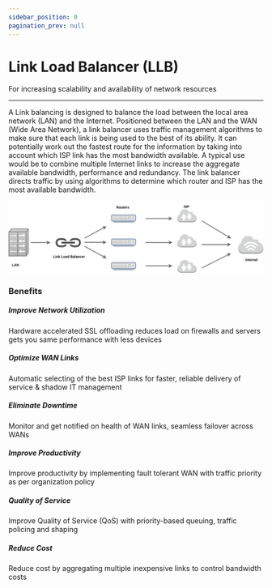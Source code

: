 ```yaml
---
sidebar_position: 0
pagination_prev: null
---
```


# Link Load Balancer (LLB)

For increasing scalability and availability of network resources

---

A Link balancing is designed to balance the load between the local area network (LAN) and the Internet. Positioned between the LAN and the WAN (Wide Area Network), a link balancer uses traffic management algorithms to make sure that each link is being used to the best of its ability. It can potentially work out the fastest route for the information by taking into account which ISP link has the most bandwidth available. A typical use would be to combine multiple Internet links to increase the aggregate available bandwidth, performance and redundancy. The link balancer directs traffic by using algorithms to determine which router and ISP has the most available bandwidth.

![LLB](/img/llb/v7/docs/llb1.jpg)

### Benefits

##### **Improve Network Utilization**

Hardware accelerated SSL offloading reduces load on firewalls and servers gets you same performance with less devices

##### **Optimize WAN Links**

Automatic selecting of the best ISP links for faster, reliable delivery of service & shadow IT management

##### **Eliminate Downtime**

Monitor and get notified on health of WAN links, seamless failover across WANs

##### **Improve Productivity**

Improve productivity by implementing fault tolerant WAN with traffic priority as per organization policy

##### **Quality of Service**

Improve Quality of Service (QoS) with priority-based queuing, traffic policing and shaping

##### **Reduce Cost**

Reduce cost by aggregating multiple inexpensive links to control bandwidth costs